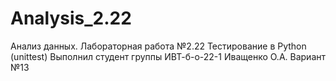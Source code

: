 # Analysis_2.22
Анализ данных. Лабораторная работа №2.22
Тестирование в Python (unittest)
Выполнил студент группы ИВТ-б-о-22-1 Иващенко О.А.
Вариант №13